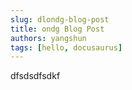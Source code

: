 ```yaml
---
slug: dlondg-blog-post
title: ondg Blog Post
authors: yangshun
tags: [hello, docusaurus]
---
```

dfsdsdfsdkf